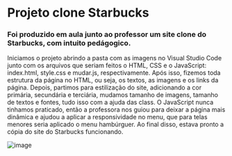 # Projeto clone Starbucks


### Foi produzido em aula junto ao professor um site clone do Starbucks, com intuito pedágogico.


Iniciamos o projeto abrindo a pasta com as imagens no Visual Studio Code junto com os arquivos que seriam feitos o HTML, CSS e o JavaScript: index.html, style.css e mudar.js, respectivamente. Após isso, fizemos toda estrutura da página no HTML, ou seja, os textos, as imagens e os links da página. Depois, partimos para estilização do site, adicionando a cor primária, secundária e terciária, mudamos tamanho de imagens, tamanho de textos e fontes, tudo isso com a ajuda das class. O JavaScript nunca tinhamos praticado, então a professora nos guiou para deixar a página mais dinâmica e ajudou a aplicar a responsividade no menu, que para telas menores seria aplicado o menu hambúrguer. Ao final disso, estava pronto a cópia do site do Starbucks funcionando. 

 

![image](https://github.com/user-attachments/assets/83c87114-20e7-42c2-b7f6-2d5d903c8d26)

